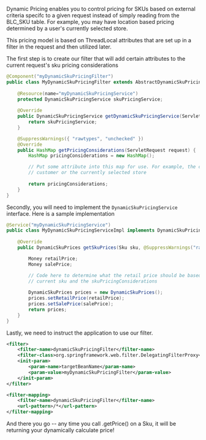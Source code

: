 Dynamic Pricing enables you to control pricing for SKUs based on external criteria specifc to a given request instead of simply reading from the BLC\_SKU table. For example, you may have location based pricing determined by a user's currently selected store.

This pricing model is based on ThreadLocal attributes that are set up in a filter in the request and then utilized later.

The first step is to create our filter that will add certain attributes to the current request's sku pricing considerations

```java
@Component("myDynamicSkuPricingFilter")
public class MyDynamicSkuPricingFilter extends AbstractDynamicSkuPricingFilter {
    
    @Resource(name="myDynamicSkuPricingService")
    protected DynamicSkuPricingService skuPricingService;
    
    @Override
    public DynamicSkuPricingService getDynamicSkuPricingService(ServletRequest arg0) {
        return skuPricingService;
    }

    @SuppressWarnings({ "rawtypes", "unchecked" })
    @Override
    public HashMap getPricingConsiderations(ServletRequest request) {
        HashMap pricingConsiderations = new HashMap();

        // Put some attribute into this map for use. For example, the current
        // customer or the currently selected store
        
        return pricingConsiderations;
    }
}
```

Secondly, you will need to implement the `DynamicSkuPricingService` interface. Here is a sample implementation

```java
@Service("myDynamicSkuPricingService")
public class MyDynamicSkuPricingServiceImpl implements DynamicSkuPricingService {
    
    @Override
    public DynamicSkuPrices getSkuPrices(Sku sku, @SuppressWarnings("rawtypes") HashMap skuPricingConsiderations) {

        Money retailPrice;
        Money salePrice;

        // Code here to determine what the retail price should be based on the
        // current sku and the skuPricingConsiderations
        
        DynamicSkuPrices prices = new DynamicSkuPrices();
        prices.setRetailPrice(retailPrice);
        prices.setSalePrice(salePrice);
        return prices;
    }
}

```

Lastly, we need to instruct the application to use our filter.
```xml
<filter>
    <filter-name>dynamicSkuPricingFilter</filter-name>
    <filter-class>org.springframework.web.filter.DelegatingFilterProxy</filter-class>
    <init-param>
        <param-name>targetBeanName</param-name>
        <param-value>myDynamicSkuPricingFilter</param-value>
    </init-param>
</filter>

<filter-mapping>
    <filter-name>dynamicSkuPricingFilter</filter-name>
    <url-pattern>/*</url-pattern>
</filter-mapping>
```

And there you go -- any time you call .getPrice() on a Sku, it will be returning your dynamically calculate price!
